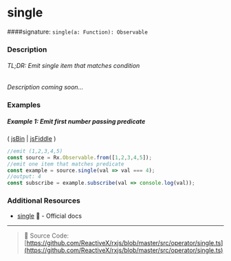 # single
####signature: `single(a: Function): Observable`

### Description

###### TL;DR: Emit single item that matches condition

*Description coming soon...*

### Examples

##### Example 1: Emit first number passing predicate

( [jsBin](http://jsbin.com/solecibuza/1/edit?js,console) | [jsFiddle](https://jsfiddle.net/btroncone/26r5y90s/) )

```js
//emit (1,2,3,4,5)
const source = Rx.Observable.from([1,2,3,4,5]);
//emit one item that matches predicate
const example = source.single(val => val === 4);
//output: 4
const subscribe = example.subscribe(val => console.log(val));
```


### Additional Resources
* [single](http://reactivex.io/rxjs/class/es6/Observable.js~Observable.html#instance-method-single) :newspaper: - Official docs

---
> :file_folder: Source Code:  [https://github.com/ReactiveX/rxjs/blob/master/src/operator/single.ts](https://github.com/ReactiveX/rxjs/blob/master/src/operator/single.ts)